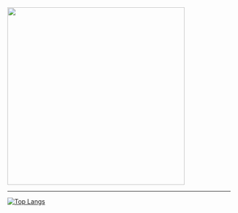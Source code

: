 <div id="header" align="left">
  <img src="https://media.giphy.com/media/H70AqD7vYnhDoTw7jH/giphy.gif" width="400"/>
</div>

---

[![Top Langs](https://github-readme-stats.vercel.app/api/top-langs/?username=rnegic&layout=compact&theme=vision-friendly-dark)](https://github.com/anuraghazra/github-readme-stats)
